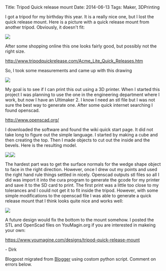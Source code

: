 Title: Tripod Quick release mount
Date: 2014-06-13
Tags: Maker, 3DPrinting

I got a tripod for my birthday this year.  It is a really nice one, but I lost
the quick release mount.  Here is a picture with a quick release mount from
another tripod. Obviously, it doesn't fit:  

[![](./images/Tripod.jpg)](./images/Tripod.jpg)

  
After some shopping online this one looks fairly good, but possibly not the
right size.  
  
<http://www.tripodquickrelease.com/Acme_Lite_Quick_Releases.htm>  

  

So, I took some measurements and came up with this drawing  

[![](./images/quickreleasemount.jpg)](./images/quickreleasemount.jpg)

  
My goal is to see if I can print this out using a 3D printer. When I started
this project I was planning to use the one in the engineering department where
I work, but now I have an Ultimaker 2.  I know I need an stl file but I was
not sure the best way to generate one. After some quick internet searching I
found openscad.  
  
<http://www.openscad.org/>  
  
I downloaded the software and found the wiki quick start page.  It did not
take long to figure out the simple language.  I started by making a cube and
then creating the top.  Then I made objects to cut out the inside and the
bevels.  Here is the resulting model.  

[![](./images/QuickRelease.png)](../images/QuickRelease.png)[![](./images/QuickRelease2.png)](./images/QuickRelease2.png)

  
  
The hardest part was to get the surface normals for the wedge shape object to
face in the right direction.  However, once I drew out my points and used the
right hand rule things settled in nicely.  Openscad outputs stl files so all I
did was import it into the cura program to generate the gcode for my printer
and save it to the SD card to print.  The first print was a little too close
to my tolerances and I could not get it to fit inside the tripod.  However,
with some simple modifications to the openscad file I was able to generate a
quick release mount that I think looks quite nice and works well:  
  
  

[![](./images/blogger-image-138421032.jpg)](../images/blogger-image-138421032.jpg)

  

A future design would fix the bottom to the mount somehow. I posted the STL
and OpenScad files on YouMagin.org if you are interested in makeing your own:  
  
<https://www.youmagine.com/designs/tripod-quick-release-mount>  
     
\- Dirk  
  
  
  

Blogpost migrated from [Blogger](https://apprenticemaker.blogspot.com/2014/06/tripod-quick.html) using costom python script. Comment on errors below.

